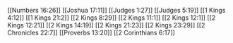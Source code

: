[[Numbers 16:26]]
[[Joshua 17:11]]
[[Judges 1:27]]
[[Judges 5:19]]
[[1 Kings 4:12]]
[[1 Kings 21:2]]
[[2 Kings 8:29]]
[[2 Kings 11:1]]
[[2 Kings 12:1]]
[[2 Kings 12:21]]
[[2 Kings 14:19]]
[[2 Kings 21:23]]
[[2 Kings 23:29]]
[[2 Chronicles 22:7]]
[[Proverbs 13:20]]
[[2 Corinthians 6:17]]
